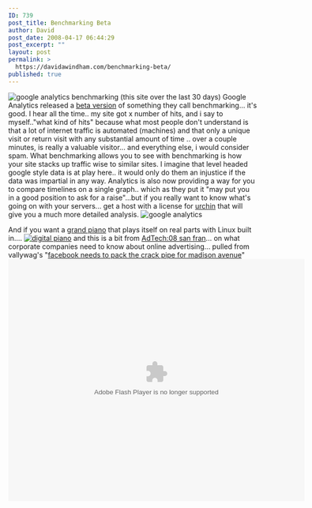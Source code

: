 ```yaml
---
ID: 739
post_title: Benchmarking Beta
author: David
post_date: 2008-04-17 06:44:29
post_excerpt: ""
layout: post
permalink: >
  https://davidawindham.com/benchmarking-beta/
published: true
---
```

<img src="http://davidawindham.com/images/benchmark2.png" alt="google analytics benchmarking" />
(this site over the last 30 days)
Google Analytics released a <a href="http://analytics.blogspot.com/2008/03/benchmarking-now-available-plus.html">beta version</a> of something they call benchmarking... it's good.  I hear all the time.. my site got x number of hits, and i say to myself.."what kind of hits" because what most people don't understand is that a lot of internet traffic is automated (machines) and that only a unique visit or return visit with any substantial amount of time .. over a couple minutes, is really a valuable visitor... and everything else, i would consider spam.  What benchmarking allows you to see with benchmarking is how your site stacks up traffic wise to similar sites.  I imagine that level headed google style data is at play here.. it would only do them an injustice if the data was impartial in any way.   Analytics is also now providing a way for you to compare timelines on a single graph.. which as they put it "may put you in a good position to ask for a raise"...but if you really want to know what's going on with your servers... get a host with a license for <a href="http://www.google.com/urchin/index.html">urchin</a> that will give you a much more detailed analysis.
<img src="http://davidawindham.com/images/benchmark3.png" alt="google analytics" />

And if you want a <a href="http://www.nytimes.com/2008/04/17/technology/personaltech/17pogue.html">grand piano</a> that plays itself on real parts with Linux built in....
<a href="http://www.nytimes.com/2008/04/17/technology/personaltech/17pogue.html"><img src="http://davidawindham.com/images/digi_piano.png" alt="digital piano" /></a>
and this is a bit from <a href="http://www.ad-tech.com/sf/adtech_san_francisco.aspx">AdTech:08 san fran</a>... on what corporate companies need to know about online advertising... pulled from vallywag's "<a href="http://valleywag.com/381038/lessons-from-adtech-facebook-needs-to-pack-the-crack-pipe-for-madison-avenue">facebook needs to pack the crack pipe for madison avenue</a>"
<object classid="clsid:D27CDB6E-AE6D-11cf-96B8-444553540000" width="437" height="370" id="viddler"><param name="movie" value="http://www.viddler.com/player/c15f566/" /><param name="allowScriptAccess" value="always" /><param name="allowFullScreen" value="true" /><embed src="http://www.viddler.com/player/c15f566/" width="600" height="490" type="application/x-shockwave-flash" allowScriptAccess="always" allowFullScreen="true" name="viddler" ></embed></object>